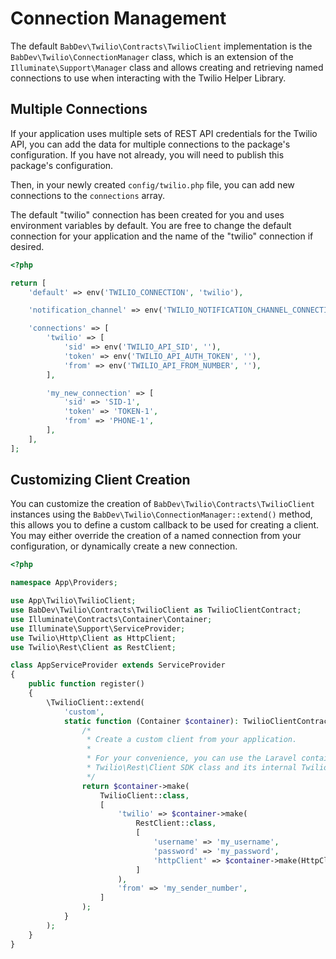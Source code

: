 # Connection Management

The default `BabDev\Twilio\Contracts\TwilioClient` implementation is the `BabDev\Twilio\ConnectionManager` class, which is an extension of the `Illuminate\Support\Manager` class and allows creating and retrieving named connections to use when interacting with the Twilio Helper Library.

## Multiple Connections

If your application uses multiple sets of REST API credentials for the Twilio API, you can add the data for multiple connections to the package's configuration. If you have not already, you will need to publish this package's configuration.

Then, in your newly created `config/twilio.php` file, you can add new connections to the `connections` array.

<div class="docs-note">The default "twilio" connection has been created for you and uses environment variables by default. You are free to change the default connection for your application and the name of the "twilio" connection if desired.</div>

```php
<?php

return [
    'default' => env('TWILIO_CONNECTION', 'twilio'),

    'notification_channel' => env('TWILIO_NOTIFICATION_CHANNEL_CONNECTION', env('TWILIO_CONNECTION', 'twilio')),

    'connections' => [
        'twilio' => [
            'sid' => env('TWILIO_API_SID', ''),
            'token' => env('TWILIO_API_AUTH_TOKEN', ''),
            'from' => env('TWILIO_API_FROM_NUMBER', ''),
        ],

        'my_new_connection' => [
            'sid' => 'SID-1',
            'token' => 'TOKEN-1',
            'from' => 'PHONE-1',
        ],
    ],
];
```

## Customizing Client Creation

You can customize the creation of `BabDev\Twilio\Contracts\TwilioClient` instances using the `BabDev\Twilio\ConnectionManager::extend()` method, this allows you to define a custom callback to be used for creating a client. You may either override the creation of a named connection from your configuration, or dynamically create a new connection.

```php
<?php

namespace App\Providers;

use App\Twilio\TwilioClient;
use BabDev\Twilio\Contracts\TwilioClient as TwilioClientContract;
use Illuminate\Contracts\Container\Container;
use Illuminate\Support\ServiceProvider;
use Twilio\Http\Client as HttpClient;
use Twilio\Rest\Client as RestClient;

class AppServiceProvider extends ServiceProvider
{
    public function register()
    {
        \TwilioClient::extend(
            'custom',
            static function (Container $container): TwilioClientContract {
                /*
                 * Create a custom client from your application.
                 *
                 * For your convenience, you can use the Laravel container to create the
                 * Twilio\Rest\Client SDK class and its internal Twilio\Http\Client dependency
                 */
                return $container->make(
                    TwilioClient::class,
                    [
                        'twilio' => $container->make(
                            RestClient::class,
                            [
                                'username' => 'my_username',
                                'password' => 'my_password',
                                'httpClient' => $container->make(HttpClient::class),
                            ]
                        ),
                        'from' => 'my_sender_number',
                    ]
                );
            }
        );
    }
}
```
